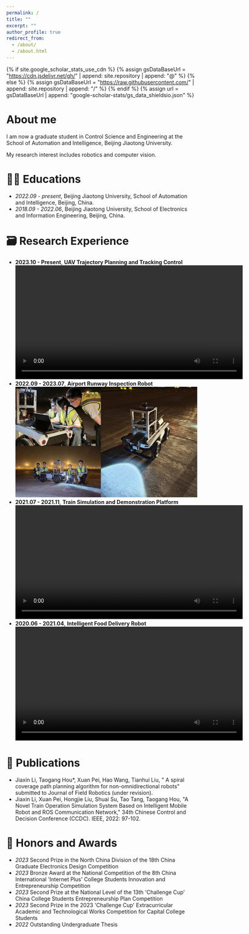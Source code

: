 ```yaml
---
permalink: /
title: ""
excerpt: ""
author_profile: true
redirect_from: 
  - /about/
  - /about.html
---
```


{% if site.google_scholar_stats_use_cdn %}
{% assign gsDataBaseUrl = "https://cdn.jsdelivr.net/gh/" | append: site.repository | append: "@" %}
{% else %}
{% assign gsDataBaseUrl = "https://raw.githubusercontent.com/" | append: site.repository | append: "/" %}
{% endif %}
{% assign url = gsDataBaseUrl | append: "google-scholar-stats/gs_data_shieldsio.json" %}

<span class='anchor' id='about-me'></span>

# About me

I am now a graduate student in Control Science and Engineering at the School of Automation and Intelligence, Beijing Jiaotong University.

My research interest includes robotics and computer vision. 


# 👩‍🎓 Educations
- *2022.09 - present*, Beijing Jiaotong University, School of Automation and Intelligence, Beijing, China. 
- *2018.09 - 2022.06*, Beijing Jiaotong University, School of Electronics and Information Engineering, Beijing, China. 


# 🗃️ Research Experience
- **2023.10 - Present**, **UAV Trajectory Planning and Tracking Control**  
  <video width="600" controls>
    <source src="https://github.com/ljx0204/ljx0204.github.io/raw/main/vedios/perching.mp4" type="video/mp4">
    Your browser does not support the video tag.
  </video>
- **2022.09 - 2023.07**, **Airport Runway Inspection Robot**
  ![Example Image](https://github.com/ljx0204/ljx0204.github.io/raw/main/vedios/inspectionrobot.png)
- **2021.07 - 2021.11**, **Train Simulation and Demonstration Platform**
  <video width="600" controls>
    <source src="https://github.com/ljx0204/ljx0204.github.io/raw/main/vedios/train.mp4" type="video/mp4">
    Your browser does not support the video tag.
  </video>
- **2020.06 - 2021.04**, **Intelligent Food Delivery Robot**
  <video width="600" controls>
    <source src="https://github.com/ljx0204/ljx0204.github.io/raw/main/vedios/deliveryrobot.mp4" type="video/mp4">
    Your browser does not support the video tag.
  </video>


# 📖 Publications 

- Jiaxin Li, Taogang Hou*, Xuan Pei, Hao Wang, Tianhui Liu, " A spiral coverage path planning algorithm for non-omnidirectional robots" submitted to Journal of Field Robotics (under revision).
- Jiaxin Li, Xuan Pei, Hongjie Liu, Shuai Su, Tao Tang, Taogang Hou, "A Novel Train Operation Simulation System Based on Intelligent Mobile Robot and ROS Communication Network," 34th Chinese Control and
Decision Conference (CCDC). IEEE, 2022: 97-102.

# 🏅 Honors and Awards
- *2023* Second Prize in the North China Division of the 18th China Graduate Electronics Design Competition 
- *2023* Bronze Award at the National Competition of the 8th China International 'Internet Plus' College Students Innovation and Entrepreneurship Competition
- *2023* Second Prize at the National Level of the 13th 'Challenge Cup' China College Students Entrepreneurship Plan Competition
- *2023* Second Prize in the 2023 'Challenge Cup' Extracurricular Academic and Technological Works Competition for Capital College Students
- *2022* Outstanding Undergraduate Thesis


